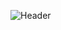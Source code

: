 ![Header](https://www.google.com/url?sa=i&url=https%3A%2F%2Fwww.pinterest.com%2Fpin%2Fbleach-gif-bleach-discover-share-gifs--603200943851173206%2F&psig=AOvVaw3JmYqh7VS8T1taQf5wLzcT&ust=1695948615409000&source=images&cd=vfe&opi=89978449&ved=0CBEQjRxqFwoTCKDLqoiLzIEDFQAAAAAdAAAAABAg)
